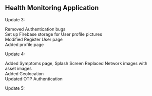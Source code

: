 ## Health Monitoring Application

Update 3:

Removed Authentication bugs  
Set up Firebase storage for User profile pictures  
Modified Register User page  
Added profile page  

Update 4:  
  
Added Symptoms page, Splash Screen
Replaced Network images with asset images  
Added Geolocation  
Updated OTP Authentication  
  
Update 5:  